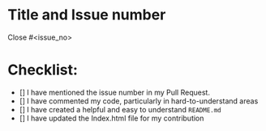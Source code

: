 # Title and Issue number 
<!-- Please make sure issue number is mention in Pull Request else PR will not be merged. -->


Close #<issue_no>
<!-- Example Close #244  -->
<!-- Replace `issue_no` with the issue number which is fixed in this PR -->

# Checklist:

- [] I have mentioned the issue number in my Pull Request.
- [] I have commented my code, particularly in hard-to-understand areas
- [] I have created a helpful and easy to understand `README.md`
- [] I have updated the Index.html file for my contribution
<!-- [X] - put a cross/X inside [] to check the box -->
